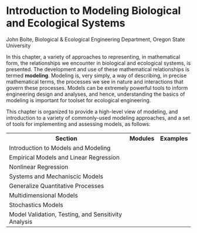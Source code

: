 <!-- #region -->
# Introduction to Modeling Biological and Ecological Systems

John Bolte, Biological & Ecological Engineering Department, Oregon State University


In this chapter, a variety of approaches to representing, in mathematical form, the relationships we encounter in biological and ecological systems, is presented.  The development and use of these mathematical relationships is termed **modeling**.  Modeling is, very simply, a way of describing, in precise mathematical terms, the processes we see in nature and interactions that govern these processes. Models can be extremely powerful tools to inform engineering design and analyses, and hence, understanding the basics of modeling is important for toolset for ecological engineering.

This chapter is organized to provide a high-level view of modeling, and introduction to a variety of commonly-used modeling approaches, and a set of tools for implementing and assessing models, as follows:


<table>
    <tr><th>Section</th><th>Modules</th><th>Examples</th></tr>
    <tr>
        <td>Introduction to Models and Modeling</td><td></td><td></td>
    </tr>
    <tr>
        <td>Empirical Models and Linear Regression</td><td></td><td></td>
    </tr>
    <tr>
        <td>Nonlinear Regression</td><td></td><td></td>
    </tr>
    <tr>
        <td>Systems and Mechaniscic Models</td><td></td><td></td>
    </tr>
    <tr>
        <td>Generalize Quantitative Processes</td><td></td><td></td>
    </tr>
    <tr>
        <td>Multidimensional Models</td><td></td><td></td>
    </tr>
    <tr>
        <td>Stochastics Models</td><td></td><td></td>
    </tr>
    <tr>
        <td>Model Validation, Testing, and Sensitivity Analysis</td><td></td><td></td>
    </tr>
</table>
<!-- #endregion -->

```python

```
